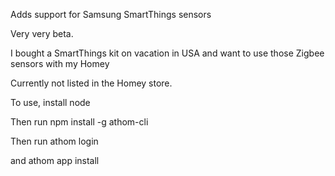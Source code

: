Adds support for Samsung SmartThings sensors

Very very beta.

I bought a SmartThings kit on vacation in USA and want to use those Zigbee sensors with my Homey

Currently not listed in the Homey store.

To use, install node

Then run npm install -g athom-cli

Then run athom login

and athom app install